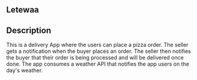## Letewaa

## Description
This is a delivery App where the users can place a pizza order. The seller gets a notification when the buyer places an order. The seller then notifies the buyer that their order is being processed and will be delivered once done. The app consumes a weather API that notifies the app users on the day's weather. 
